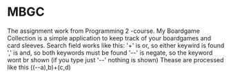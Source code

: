 # MBGC
The assignment work from Programming 2 -course. My Boardgame Collection is a simple application to keep track of your boardgames and card sleeves.
Search field works like this:
'+' is or, so either keywird is found
',' is and, so both keywords must be found
'--' is negate, so the keyword wont br shown (if you type just '--' nothing is shown)
Thease are processed like this ((--a),b)+(c,d)
